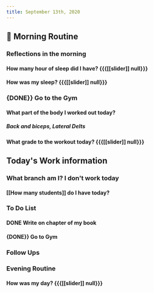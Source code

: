 ```yaml
---
title: September 13th, 2020
---
```


## 🌄 **Morning Routine**
### __Reflections in the morning__
#### How many hour of sleep did I have? {{{[[slider]] null}}}

#### How was my sleep? {{{[[slider]] null}}}

### {DONE}} Go to the Gym
#### What part of the body I worked out today?
##### Back and biceps, Lateral Delts 

#### What grade to the workout today? {{{[[slider]] null}}}

## **Today's Work information**
### What branch am I? I don't work today
#### [[How many students]] do I have today? 

### **To Do List**
#### DONE Write on chapter of my book

#### {DONE}} Go to Gym

### **Follow Ups** 
#### 

### **Evening Routine**
#### How was my day? {{{[[slider]] null}}}
